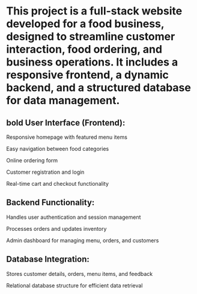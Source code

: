 # This project is a full-stack website developed for a food business, designed to streamline customer interaction, food ordering, and business operations. It includes a responsive frontend, a dynamic backend, and a structured database for data management.

## **bold** User Interface (Frontend):

  Responsive homepage with featured menu items

  Easy navigation between food categories

  Online ordering form

  Customer registration and login

  Real-time cart and checkout functionality

## **Backend Functionality:**

  Handles user authentication and session management

  Processes orders and updates inventory

  Admin dashboard for managing menu, orders, and customers

## **Database Integration:**

  Stores customer details, orders, menu items, and feedback

  Relational database structure for efficient data retrieval
